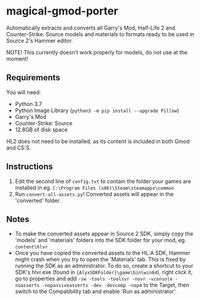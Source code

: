 # magical-gmod-porter
Automatically extracts and converts all Garry's Mod, Half-Life 2 and Counter-Strike: Source models and materials to formats ready to be used in Source 2's Hammer editor.

NOTE! This currently doesn't work properly for models, do not use at the moment!

## Requirements
You will need:
- Python 3.7
- Python Image Library (`python3 -m pip install --upgrade Pillow`)
- Garry's Mod
- Counter-Strike: Source
- 12.8GB of disk space

HL2 does not need to be installed, as its content is included in both Gmod and CS:S.

## Instructions
1. Edit the second line of `config.txt` to contain the folder your games are installed in eg. `C:\Program Files (x86)\Steam\steamapps\common`
2. Run `convert-all-assets.py`! Converted assets will appear in the 'converted' folder.

## Notes
- To make the converted assets appear in Source 2 SDK, simply copy the 'models' and 'materials' folders into the SDK folder for your mod, eg. `content\hlvr`
- Once you have copied the converted assets to the HL:A SDK, Hammer might crash when you try to open the 'Materials' tab. This is fixed by running the SDK as an administrator. To do so, create a shortcut to your SDK's hlvr.exe (found in `{AlyxSDKFolder}\game\bin\win64`), right click it, go to properties and add `-sw -tools -toolsvr -novr -vconsole -noasserts -nopassiveasserts -dev -devcomp -nop4` to the Target, then switch to the Compatibility tab and enable 'Run as administrator'.
